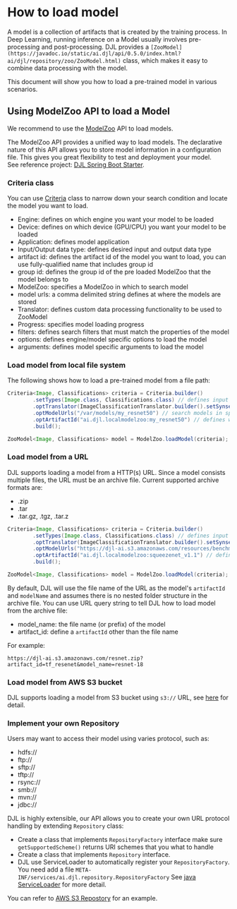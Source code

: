 # How to load model

A model is a collection of artifacts that is created by the training process.
In Deep Learning, running inference on a Model usually involves pre-processing and post-processing.
DJL provides a `[ZooModel](https://javadoc.io/static/ai.djl/api/0.5.0/index.html?ai/djl/repository/zoo/ZooModel.html)` 
class, which makes it easy to combine data processing with the model.

This document will show you how to load a pre-trained model in various scenarios.

## Using ModelZoo API to load a Model

We recommend to use the [ModelZoo](https://javadoc.io/static/ai.djl/api/0.5.0/index.html?ai/djl/repository/zoo/ModelZoo.html)
API to load models.

The ModelZoo API provides a unified way to load models. The declarative nature of this API allows you to store model
information in a configuration file. This gives you great flexibility to test and deployment your model.  
See reference project: [DJL Spring Boot Starter](https://github.com/awslabs/djl-spring-boot-starter#spring-djl-mxnet-autoconfiguration). 

### Criteria class

You can use [Criteria](https://javadoc.io/static/ai.djl/api/0.5.0/index.html?ai/djl/repository/zoo/Criteria.html) class 
to narrow down your search condition and locate the model you want to load.
- Engine: defines on which engine you want your model to be loaded
- Device: defines on which device (GPU/CPU) you want your model to be loaded
- Application: defines model application
- Input/Output data type: defines desired input and output data type
- artifact id: defines the artifact id of the model you want to load, you can use fully-qualified name that includes group id
- group id: defines the group id of the pre loaded ModelZoo that the model belongs to
- ModelZoo: specifies a ModelZoo in which to search model
- model urls: a comma delimited string defines at where the models are stored 
- Translator: defines custom data processing functionality to be used to ZooModel
- Progress: specifies model loading progress
- filters: defines search filters that must match the properties of the model
- options: defines engine/model specific options to load the model
- arguments: defines model specific arguments to load the model

### Load model from local file system

The following shows how to load a pre-trained model from a file path:
```java
Criteria<Image, Classifications> criteria = Criteria.builder()
        .setTypes(Image.class, Classifications.class) // defines input and output data type
        .optTranslator(ImageClassificationTranslator.builder().setSynsetArtifactName("synset.txt").build())
        .optModelUrls("/var/models/my_resnet50") // search models in specified path
        .optArtifactId("ai.djl.localmodelzoo:my_resnet50") // defines which model to load
        .build();

ZooModel<Image, Classifications> model = ModelZoo.loadModel(criteria);
```

### Load model from a URL

DJL supports loading a model from a HTTP(s) URL. Since a model consists multiple files, the URL must be
an archive file. Current supported archive formats are:
- .zip
- .tar
- .tar.gz, .tgz, .tar.z

```java
Criteria<Image, Classifications> criteria = Criteria.builder()
        .setTypes(Image.class, Classifications.class) // defines input and output data type
        .optTranslator(ImageClassificationTranslator.builder().setSynsetArtifactName("synset.txt").build())
        .optModelUrls("https://djl-ai.s3.amazonaws.com/resources/benchmark/squeezenet_v1.1.tar.gz") // search models in specified path
        .optArtifactId("ai.djl.localmodelzoo:squeezenet_v1.1") // defines which model to load
        .build();

ZooModel<Image, Classifications> model = ModelZoo.loadModel(criteria);
```

By default, DJL will use the file name of the URL as the model's `artifactId` and `modelName` and assumes there
is no nested folder structure in the archive file.
You can use URL query string to tell DJL how to load model from the archive file:
- model_name: the file name (or prefix) of the model
- artifact_id: define a `artifactId` other than the file name

For example:
```
https://djl-ai.s3.amazonaws.com/resnet.zip?artifact_id=tf_resenet&model_name=resnet-18
```

### Load model from AWS S3 bucket
DJL supports loading a model from S3 bucket using `s3://` URL, see [here](../3rdparty/aws-ai/README.md) for detail.

### Implement your own Repository
Users may want to access their model using varies protocol, such as:
- hdfs://
- ftp://
- sftp://
- tftp://
- rsync://
- smb://
- mvn://
- jdbc://

DJL is highly extensible, our API allows you to create your own URL protocol handling by extending `Repository` class:
- Create a class that implements `RepositoryFactory` interface
    make sure `getSupportedScheme()` returns URI schemes that you what to handle
- Create a class that implements `Repository` interface.
- DJL use ServiceLoader to automatically register your `RepositoryFactory`. You need add a file `META-INF/services/ai.djl.repository.RepositoryFactory`
    See [java ServiceLoader](https://docs.oracle.com/javase/9/docs/api/java/util/ServiceLoader.html) for more detail.

You can refer to [AWS S3 Repostory](../3rdparty/aws-ai/README.md) for an example.
